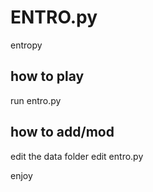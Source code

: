 # ENTRO.py

entropy

## how to play
run entro.py

## how to add/mod
edit the data folder
edit entro.py

enjoy